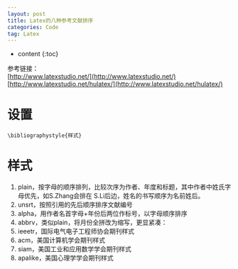 ```yaml
---
layout: post
title: Latex的八种参考文献排序
categories: Code
tag: Latex
---
```


* content
{:toc}

参考链接：  
[http://www.latexstudio.net/](http://www.latexstudio.net/)  
[http://www.latexstudio.net/hulatex/](http://www.latexstudio.net/hulatex/)  

# 设置
```
\bibliographystyle{样式}
```
# 样式
1. plain，按字母的顺序排列，比较次序为作者、年度和标题，其中作者中姓氏字母优先，如S.Zhang会排在 S.Li后边，姓名的书写顺序为名前姓后。
2. unsrt，按照引用的先后顺序排序文献编号
3. alpha，用作者名首字母+年份后两位作标号，以字母顺序排序
4. abbrv，类似plain，将月份全拼改为缩写，更显紧凑：
5. ieeetr，国际电气电子工程师协会期刊样式
6. acm，美国计算机学会期刊样式
7. siam，美国工业和应用数学学会期刊样式
8. apalike，美国心理学学会期刊样式